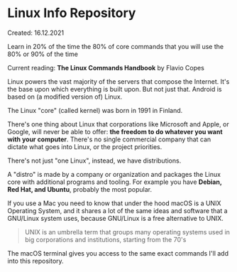 
# Linux Info Repository

Created: 16.12.2021

Learn in 20% of the time the 80% of core commands that you will use the 80% or 90% of the time

Current reading: **The Linux Commands Handbook** by Flavio Copes

Linux powers the vast majority of the servers that compose the Internet. It's the base upon which
everything is built upon. But not just that. Android is based on (a modified version of) Linux.

The Linux "core" (called kernel) was born in 1991 in Finland.

There's one thing about Linux that corporations like Microsoft and Apple, or Google, will never be able to
offer: **the freedom to do whatever you want with your computer**.
There's no single commercial company that can dictate what goes into Linux, or the project priorities.

There's not just "one Linux", instead, we have distributions.

A "distro" is made by a company or organization and packages the Linux core with additional programs and tooling.
For example you have **Debian, Red Hat, and Ubuntu**, probably the most popular.

If you use a Mac you need to know that under the hood macOS is a UNIX Operating System, and it
shares a lot of the same ideas and software that a GNU/Linux system uses, because GNU/Linux is a free alternative to UNIX.

> UNIX is an umbrella term that groups many operating systems used in big corporations and institutions, starting from the 70's

The macOS terminal gives you access to the same exact commands I'll add into this repository.
